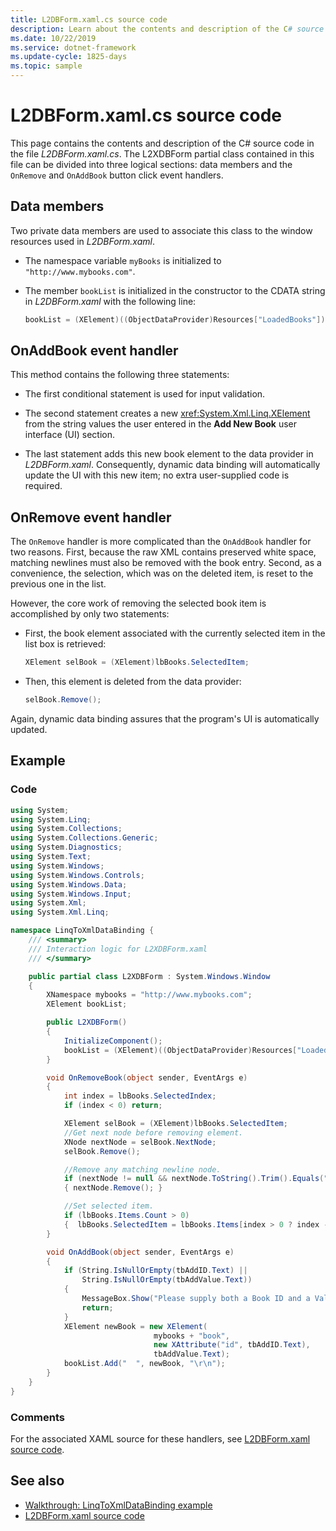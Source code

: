 ```yaml
---
title: L2DBForm.xaml.cs source code
description: Learn about the contents and description of the C# source code in the file L2DBForm.xaml.cs including tutorials and code examples.
ms.date: 10/22/2019
ms.service: dotnet-framework
ms.update-cycle: 1825-days
ms.topic: sample
---
```

# L2DBForm.xaml.cs source code

This page contains the contents and description of the C# source code in the file *L2DBForm.xaml.cs*. The L2XDBForm partial class contained in this file can be divided into three logical sections: data members and the `OnRemove` and `OnAddBook` button click event handlers.

## Data members

Two private data members are used to associate this class to the window resources used in *L2DBForm.xaml*.

- The namespace variable `myBooks` is initialized to `"http://www.mybooks.com"`.

- The member `bookList` is initialized in the constructor to the CDATA string in *L2DBForm.xaml* with the following line:

    ```csharp
    bookList = (XElement)((ObjectDataProvider)Resources["LoadedBooks"]).Data;
    ```

## OnAddBook event handler

This method contains the following three statements:

- The first conditional statement is used for input validation.

- The second statement creates a new <xref:System.Xml.Linq.XElement> from the string values the user entered in the **Add New Book** user interface (UI) section.

- The last statement adds this new book element to the data provider in *L2DBForm.xaml*. Consequently, dynamic data binding will automatically update the UI with this new item; no extra user-supplied code is required.

## OnRemove event handler

The `OnRemove` handler is more complicated than the `OnAddBook` handler for two reasons. First, because the raw XML contains preserved white space, matching newlines must also be removed with the book entry. Second, as a convenience, the selection, which was on the deleted item, is reset to the previous one in the list.

However, the core work of removing the selected book item is accomplished by only two statements:

- First, the book element associated with the currently selected item in the list box is retrieved:

    ```csharp
    XElement selBook = (XElement)lbBooks.SelectedItem;
    ```

- Then, this element is deleted from the data provider:

    ```csharp
    selBook.Remove();
    ```

Again, dynamic data binding assures that the program's UI is automatically updated.

## Example

### Code

```csharp
using System;
using System.Linq;
using System.Collections;
using System.Collections.Generic;
using System.Diagnostics;
using System.Text;
using System.Windows;
using System.Windows.Controls;
using System.Windows.Data;
using System.Windows.Input;
using System.Xml;
using System.Xml.Linq;

namespace LinqToXmlDataBinding {
    /// <summary>
    /// Interaction logic for L2XDBForm.xaml
    /// </summary>

    public partial class L2XDBForm : System.Windows.Window
    {
        XNamespace mybooks = "http://www.mybooks.com";
        XElement bookList;

        public L2XDBForm()
        {
            InitializeComponent();
            bookList = (XElement)((ObjectDataProvider)Resources["LoadedBooks"]).Data;
        }

        void OnRemoveBook(object sender, EventArgs e)
        {
            int index = lbBooks.SelectedIndex;
            if (index < 0) return;

            XElement selBook = (XElement)lbBooks.SelectedItem;
            //Get next node before removing element.
            XNode nextNode = selBook.NextNode;
            selBook.Remove();

            //Remove any matching newline node.
            if (nextNode != null && nextNode.ToString().Trim().Equals(""))
            { nextNode.Remove(); }

            //Set selected item.
            if (lbBooks.Items.Count > 0)
            {  lbBooks.SelectedItem = lbBooks.Items[index > 0 ? index - 1 : 0]; }
        }

        void OnAddBook(object sender, EventArgs e)
        {
            if (String.IsNullOrEmpty(tbAddID.Text) ||
                String.IsNullOrEmpty(tbAddValue.Text))
            {
                MessageBox.Show("Please supply both a Book ID and a Value!", "Entry Error!");
                return;
            }
            XElement newBook = new XElement(
                                mybooks + "book",
                                new XAttribute("id", tbAddID.Text),
                                tbAddValue.Text);
            bookList.Add("  ", newBook, "\r\n");
        }
    }
}
```

### Comments

For the associated XAML source for these handlers, see [L2DBForm.xaml source code](l2dbform-xaml-source-code.md).

## See also

- [Walkthrough: LinqToXmlDataBinding example](linq-to-xml-data-binding-sample.md)
- [L2DBForm.xaml source code](l2dbform-xaml-source-code.md)
